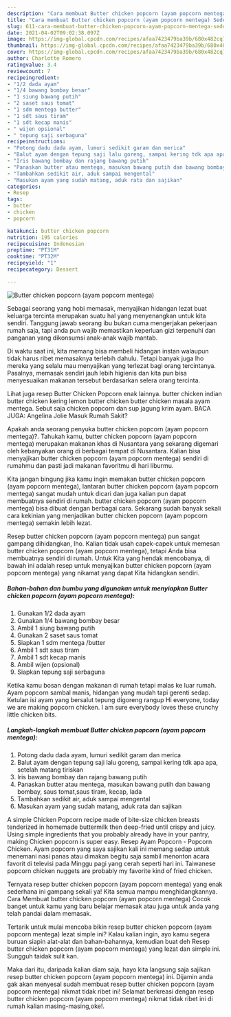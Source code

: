 ```yaml
---
description: "Cara membuat Butter chicken popcorn (ayam popcorn mentega) Sederhana Untuk Jualan"
title: "Cara membuat Butter chicken popcorn (ayam popcorn mentega) Sederhana Untuk Jualan"
slug: 611-cara-membuat-butter-chicken-popcorn-ayam-popcorn-mentega-sederhana-untuk-jualan
date: 2021-04-02T09:02:38.097Z
image: https://img-global.cpcdn.com/recipes/afaa7423479ba39b/680x482cq70/butter-chicken-popcorn-ayam-popcorn-mentega-foto-resep-utama.jpg
thumbnail: https://img-global.cpcdn.com/recipes/afaa7423479ba39b/680x482cq70/butter-chicken-popcorn-ayam-popcorn-mentega-foto-resep-utama.jpg
cover: https://img-global.cpcdn.com/recipes/afaa7423479ba39b/680x482cq70/butter-chicken-popcorn-ayam-popcorn-mentega-foto-resep-utama.jpg
author: Charlotte Romero
ratingvalue: 3.4
reviewcount: 7
recipeingredient:
- "1/2 dada ayam"
- "1/4 bawang bombay besar"
- "1 siung bawang putih"
- "2 saset saus tomat"
- "1 sdm mentega butter"
- "1 sdt saus tiram"
- "1 sdt kecap manis"
- " wijen opsional"
- " tepung saji serbaguna"
recipeinstructions:
- "Potong dadu dada ayam, lumuri sedikit garam dan merica"
- "Balut ayam dengan tepung saji lalu goreng, sampai kering tdk apa apa, setelah matang tiriskan"
- "Iris bawang bombay dan rajang bawang putih"
- "Panaskan butter atau mentega, masukan bawang putih dan bawang bombay, saus tomat,saus tiram, kecap, lada"
- "Tambahkan sedikit air, aduk sampai mengental"
- "Masukan ayam yang sudah matang, aduk rata dan sajikan"
categories:
- Resep
tags:
- butter
- chicken
- popcorn

katakunci: butter chicken popcorn 
nutrition: 195 calories
recipecuisine: Indonesian
preptime: "PT31M"
cooktime: "PT32M"
recipeyield: "1"
recipecategory: Dessert

---
```



![Butter chicken popcorn (ayam popcorn mentega)](https://img-global.cpcdn.com/recipes/afaa7423479ba39b/680x482cq70/butter-chicken-popcorn-ayam-popcorn-mentega-foto-resep-utama.jpg)

Sebagai seorang yang hobi memasak, menyajikan hidangan lezat buat keluarga tercinta merupakan suatu hal yang menyenangkan untuk kita sendiri. Tanggung jawab seorang ibu bukan cuma mengerjakan pekerjaan rumah saja, tapi anda pun wajib memastikan keperluan gizi terpenuhi dan panganan yang dikonsumsi anak-anak wajib mantab.

Di waktu  saat ini, kita memang bisa membeli hidangan instan walaupun tidak harus ribet memasaknya terlebih dahulu. Tetapi banyak juga lho mereka yang selalu mau menyajikan yang terlezat bagi orang tercintanya. Pasalnya, memasak sendiri jauh lebih higienis dan kita pun bisa menyesuaikan makanan tersebut berdasarkan selera orang tercinta. 

Lihat juga resep Butter Chicken Popcorn enak lainnya. butter chicken indian butter chicken kering lemon butter chicken butter chicken masala ayam mentega. Sebut saja chicken popcorn dan sup jagung krim ayam. BACA JUGA: Angelina Jolie Masuk Rumah Sakit?

Apakah anda seorang penyuka butter chicken popcorn (ayam popcorn mentega)?. Tahukah kamu, butter chicken popcorn (ayam popcorn mentega) merupakan makanan khas di Nusantara yang sekarang digemari oleh kebanyakan orang di berbagai tempat di Nusantara. Kalian bisa menyajikan butter chicken popcorn (ayam popcorn mentega) sendiri di rumahmu dan pasti jadi makanan favoritmu di hari liburmu.

Kita jangan bingung jika kamu ingin memakan butter chicken popcorn (ayam popcorn mentega), lantaran butter chicken popcorn (ayam popcorn mentega) sangat mudah untuk dicari dan juga kalian pun dapat membuatnya sendiri di rumah. butter chicken popcorn (ayam popcorn mentega) bisa dibuat dengan berbagai cara. Sekarang sudah banyak sekali cara kekinian yang menjadikan butter chicken popcorn (ayam popcorn mentega) semakin lebih lezat.

Resep butter chicken popcorn (ayam popcorn mentega) pun sangat gampang dihidangkan, lho. Kalian tidak usah capek-capek untuk memesan butter chicken popcorn (ayam popcorn mentega), tetapi Anda bisa membuatnya sendiri di rumah. Untuk Kita yang hendak mencobanya, di bawah ini adalah resep untuk menyajikan butter chicken popcorn (ayam popcorn mentega) yang nikamat yang dapat Kita hidangkan sendiri.

<!--inarticleads1-->

##### Bahan-bahan dan bumbu yang digunakan untuk menyiapkan Butter chicken popcorn (ayam popcorn mentega):

1. Gunakan 1/2 dada ayam
1. Gunakan 1/4 bawang bombay besar
1. Ambil 1 siung bawang putih
1. Gunakan 2 saset saus tomat
1. Siapkan 1 sdm mentega /butter
1. Ambil 1 sdt saus tiram
1. Ambil 1 sdt kecap manis
1. Ambil  wijen (opsional)
1. Siapkan  tepung saji serbaguna


Ketika kamu bosan dengan makanan di rumah tetapi malas ke luar rumah. Ayam popcorn sambal manis, hidangan yang mudah tapi gerenti sedap. Ketulan isi ayam yang bersalut tepung digoreng rangup Hi everyone, today we are making popcorn chicken. I am sure everybody loves these crunchy little chicken bits. 

<!--inarticleads2-->

##### Langkah-langkah membuat Butter chicken popcorn (ayam popcorn mentega):

1. Potong dadu dada ayam, lumuri sedikit garam dan merica
1. Balut ayam dengan tepung saji lalu goreng, sampai kering tdk apa apa, setelah matang tiriskan
1. Iris bawang bombay dan rajang bawang putih
1. Panaskan butter atau mentega, masukan bawang putih dan bawang bombay, saus tomat,saus tiram, kecap, lada
1. Tambahkan sedikit air, aduk sampai mengental
1. Masukan ayam yang sudah matang, aduk rata dan sajikan


A simple Chicken Popcorn recipe made of bite-size chicken breasts tenderized in homemade buttermilk then deep-fried until crispy and juicy. Using simple ingredients that you probably already have in your pantry, making Chicken popcorn is super easy. Resep Ayam Popcorn - Popcorn Chicken. Ayam popcorn yang saya sajikan kali ini memang sedap untuk menemani nasi panas atau dimakan begitu saja sambil menonton acara favorit di televisi pada Minggu pagi yang cerah seperti hari ini. Taiwanese popcorn chicken nuggets are probably my favorite kind of fried chicken. 

Ternyata resep butter chicken popcorn (ayam popcorn mentega) yang enak sederhana ini gampang sekali ya! Kita semua mampu menghidangkannya. Cara Membuat butter chicken popcorn (ayam popcorn mentega) Cocok banget untuk kamu yang baru belajar memasak atau juga untuk anda yang telah pandai dalam memasak.

Tertarik untuk mulai mencoba bikin resep butter chicken popcorn (ayam popcorn mentega) lezat simple ini? Kalau kalian ingin, ayo kamu segera buruan siapin alat-alat dan bahan-bahannya, kemudian buat deh Resep butter chicken popcorn (ayam popcorn mentega) yang lezat dan simple ini. Sungguh taidak sulit kan. 

Maka dari itu, daripada kalian diam saja, hayo kita langsung saja sajikan resep butter chicken popcorn (ayam popcorn mentega) ini. Dijamin anda gak akan menyesal sudah membuat resep butter chicken popcorn (ayam popcorn mentega) nikmat tidak ribet ini! Selamat berkreasi dengan resep butter chicken popcorn (ayam popcorn mentega) nikmat tidak ribet ini di rumah kalian masing-masing,oke!.

